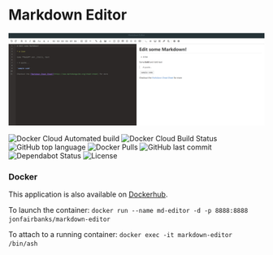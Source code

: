 # Markdown Editor

![Markdown-Editor](https://raw.githubusercontent.com/Fairbanks-io/markdown-editor/master/markdown-editor.png)

![Docker Cloud Automated build](https://img.shields.io/docker/cloud/automated/jonfairbanks/markdown-editor.svg)
![Docker Cloud Build Status](https://img.shields.io/docker/cloud/build/jonfairbanks/markdown-editor.svg)
![GitHub top language](https://img.shields.io/github/languages/top/Fairbanks-io/markdown-editor.svg)
![Docker Pulls](https://img.shields.io/docker/pulls/jonfairbanks/markdown-editor.svg)
![GitHub last commit](https://img.shields.io/github/last-commit/Fairbanks-io/markdown-editor.svg)
![Dependabot Status](https://camo.githubusercontent.com/35a144257b9aec7d472244f972d918c3926d5518/68747470733a2f2f6170692e646570656e6461626f742e636f6d2f6261646765732f7374617475733f686f73743d676974687562267265706f3d79737331342f6d757369637368617265)
![License](https://img.shields.io/github/license/Fairbanks-io/markdown-editor.svg?style=flat)

### Docker

This application is also available on [Dockerhub](https://hub.docker.com/r/jonfairbanks/markdown-editor).

To launch the container: 
`docker run --name md-editor -d -p 8888:8888 jonfairbanks/markdown-editor`

To attach to a running container:
`docker exec -it markdown-editor /bin/ash`

